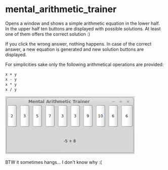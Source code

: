 mental_arithmetic_trainer
=========================

Opens a window and shows a simple arithmetic equation in the lower half.
In the upper half ten buttons are displayed with possible solutions. At least one of them offers the correct solution :)

If you click the wrong answer, nothing happens.
In case of the correct answer, a new equation is generated and new solution buttons are displayed.

For simplicities sake only the following arithmetical operations are provided:
```
x + y
x - y
x * y
x / y
```

![screenshot](screenshot.png)

BTW it sometimes hangs... I don't know why :(